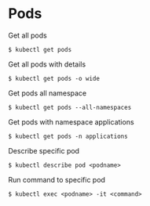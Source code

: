 # Pods #

Get all pods 
~~~~
$ kubectl get pods
~~~~

Get all pods with details 
~~~~
$ kubectl get pods -o wide
~~~~

Get pods all namespace 
~~~~
$ kubectl get pods --all-namespaces
~~~~

Get pods with namespace applications
~~~~
$ kubectl get pods -n applications
~~~~

Describe specific pod 
~~~~
$ kubectl describe pod <podname>
~~~~

Run command to specific pod 
~~~~
$ kubectl exec <podname> -it <command>
~~~~